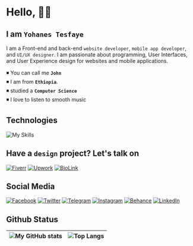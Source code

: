 # Hello, 👋🏼

## I am **`Yohanes Tesfaye`** 

I am a Front-end and back-end `website developer`, `mobile app developer`, and `UI/UX designer`. I am passionate about programming, User Interfaces, and User Experience design for websites and mobile applications.

◾ You can call me **`John`**<br/>
◾ I am from **`Ethiopia`**.  <br/>
◾ studied a **`Computer Science`**<br/>
◾ I love to listen to smooth music <br/>

## Technologies

![My Skills](https://skillicons.dev/icons?i=html,css,sass,js,php,mysql,flutter,md,vscode,figma&theme=light)

## Have a `design` project? Let's talk on

[![Fiverr](https://img.shields.io/badge/fiverr-1DBF73?style=for-the-badge&logo=fiverr&logoColor=white)](https://www.fiverr.com/yohans_tesfaye) [![Upwork](https://img.shields.io/badge/UpWork-6FDA44?style=for-the-badge&logo=Upwork&logoColor=121212&Color=121212)](https://www.upwork.com/freelancers/~01a8b2a59e2cddb804) [![BioLink](https://img.shields.io/badge/BioLink-121212?style=for-the-badge&logo=biolink&Color=afffaf)](https://yohans.bio.link) 

## Social Media

[![Facebook](https://img.shields.io/badge/Facebook-1877F2.svg?style=for-the-badge&logo=Facebook&logoColor=white&logoSize=amd)](https://fb.me/yohanstesfaye2)
[![Twitter](https://img.shields.io/badge/X.com-121212.svg?style=for-the-badge&logo=X&logoColor=white)](https://twitter.com/yohanstesfaye3)
[![Telegram](https://img.shields.io/badge/Telegram-2CA5E0?style=for-the-badge&logo=telegram&logoColor=white)](https://t.me/yohanstesfaye)
[![Instagram](https://img.shields.io/badge/Instagram-E4405F.svg?style=for-the-badge&logo=Instagram&logoColor=white)](https://instagram.com/yohanstesfaye1)
[![Behance](https://img.shields.io/badge/Behance-1769ff?style=for-the-badge&logo=behance&logoColor=white)](https://behance.net/yohans)
[![LinkedIn](https://img.shields.io/badge/linkedin-0077B5.svg?style=for-the-badge&logo=linkedin&logoColor=white)](https://linkedin.com/in/yohanestesfaye)

## Github Status

| ![My GitHub stats](https://github-stats-john.vercel.app/api?username=yohanstesfaye&show_icons=true&count_private=true&hide=contribs&hide_title=true&hide_border=true&theme=vue) | ![Top Langs](https://github-stats-john.vercel.app/api/top-langs/?username=yohanstesfaye&layout=compact&hide_border=true&theme=vue) |
| :-: | :-: |
